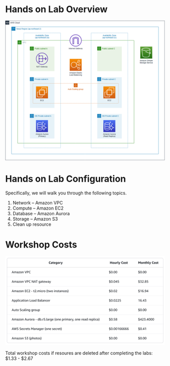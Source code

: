 # Hands on Lab Overview

![alt text](image.png)

# Hands on Lab Configuration

Specifically, we will walk you through the following topics.

1. Network – Amazon VPC
2. Compute – Amazon EC2
3. Database – Amazon Aurora
4. Storage – Amazon S3
5. Clean up resource

# Workshop Costs

![alt text](image-1.png)

Total workshop costs if resoures are deleted after completing the labs: $1.33 - $2.67
